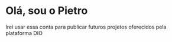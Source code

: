 # Olá, sou o Pietro
Irei usar essa conta para publicar futuros projetos oferecidos pela plataforma DIO
